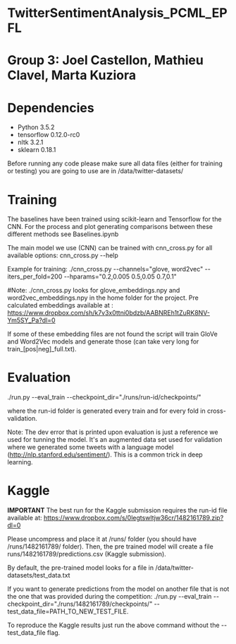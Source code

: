 # TwitterSentimentAnalysis_PCML_EPFL
# Group 3: Joel Castellon, Mathieu Clavel, Marta Kuziora

Dependencies
============
- Python 3.5.2
- tensorflow 0.12.0-rc0
- nltk 3.2.1
- sklearn 0.18.1

Before running any code please make sure all data files (either
for training or testing) you
are going to use are in /data/twitter-datasets/


Training
===========
The baselines have been trained using scikit-learn and
Tensorflow for the CNN.
For the process and plot generating comparisons between these different
methods see Baselines.ipynb

The main model we use (CNN) can be trained with cnn_cross.py
for all available options: cnn_cross.py --help

Example for training:
./cnn_cross.py --channels="glove, word2vec" --iters_per_fold=200 --hparams="0.2,0.005 0.5,0.05 0.7,0.1"

#Note:
./cnn_cross.py looks for glove_embeddings.npy and word2vec_embeddings.npy
in the home folder for the project.
Pre calculated embeddings available at :
https://www.dropbox.com/sh/k7v3x0ttni0bdzb/AABNREh1tZuRK8NV-Ym5SY_Pa?dl=0 

If some of these embedding files are not found the script will train
GloVe and Word2Vec models and generate those (can take very long for
train_[pos|neg]_full.txt). 

Evaluation
===========
./run.py --eval_train --checkpoint_dir="./runs/run-id/checkpoints/"

where the run-id folder is generated every train and for every
fold in cross-validation. 

Note: The dev error that is printed upon evaluation is just a 
reference we used for tunning the model. It's an augmented data set
used for validation where we generated some tweets with a language model (http://nlp.stanford.edu/sentiment/).
This is a common trick in deep learning.

Kaggle
===========
**IMPORTANT**
The best run for the Kaggle submission requires the run-id file available at:
https://www.dropbox.com/s/0legtswltjw36cr/1482161789.zip?dl=0

Please uncompress and place it at /runs/  folder (you should have /runs/1482161789/ folder). Then, the pre trained model will create a file runs/1482161789/predictions.csv (Kaggle submission).

By default, the pre-trained model looks for a file in /data/twitter-datasets/test_data.txt

If you want to generate predictions from the model on another file that is not
the one that was provided during the competition:
./run.py --eval_train --checkpoint_dir="./runs/1482161789/checkpoints/" --test_data_file=PATH_TO_NEW_TEST_FILE.

To reproduce the Kaggle results just run the above command without the --test_data_file flag.



